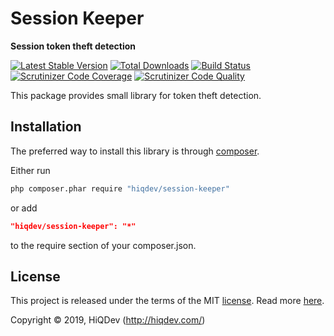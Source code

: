 # Session Keeper

**Session token theft detection**

[![Latest Stable Version](https://poser.pugx.org/hiqdev/session-keeper/v/stable)](https://packagist.org/packages/hiqdev/session-keeper)
[![Total Downloads](https://poser.pugx.org/hiqdev/session-keeper/downloads)](https://packagist.org/packages/hiqdev/session-keeper)
[![Build Status](https://img.shields.io/travis/hiqdev/session-keeper.svg)](https://travis-ci.org/hiqdev/session-keeper)
[![Scrutinizer Code Coverage](https://img.shields.io/scrutinizer/coverage/g/hiqdev/session-keeper.svg)](https://scrutinizer-ci.com/g/hiqdev/session-keeper/)
[![Scrutinizer Code Quality](https://img.shields.io/scrutinizer/g/hiqdev/session-keeper.svg)](https://scrutinizer-ci.com/g/hiqdev/session-keeper/)

This package provides small library for token theft detection.

## Installation

The preferred way to install this library is through [composer](http://getcomposer.org/download/).

Either run

```sh
php composer.phar require "hiqdev/session-keeper"
```

or add

```json
"hiqdev/session-keeper": "*"
```

to the require section of your composer.json.

## License

This project is released under the terms of the MIT [license](LICENSE).
Read more [here](http://choosealicense.com/licenses/mit).

Copyright © 2019, HiQDev (http://hiqdev.com/)
